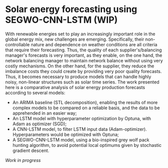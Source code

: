 # Solar energy forecasting using SEGWO-CNN-LSTM (WIP)

With renewable energies set to play an increasingly important role in the global energy mix, new challenges are emerging. Specifically, their non-controllable nature and dependence on weather conditions are all criteria that require their forecasting. Thus, the quality of each supplier's/balancing manager's forecasts is very important, as they enable, on the one hand, the network balancing manager to maintain network balance without using very costly mechanisms. On the other hand, for the supplier, they reduce the imbalance costs they could create by providing very poor quality forecasts. Thus, it becomes necessary to produce models that can handle highly noisy, non-linear structures such as solar time series. 
The work presented here is a comparative analysis of solar energy production forecasts according to several models:
- An ARIMA baseline (STL decomposition), enabling the results of more complex models to be compared on a reliable basis, and the data to be apprehended in an easier way;
- An LSTM model with hyperparameter optimization by Optuna, with Adam as optimizer (SGD);
- A CNN-LSTM model, to filter LSTM input data (Adam-optimizer). Hyperparameters would be optimized with Optuna;
- A SEGWO-CNN-LSTM model, using a bio-inspired grey wolf pack hunting algorithm, to avoid potential local optimums given by stochastic gradient descent.

*Work in progress*